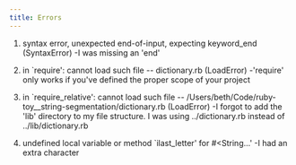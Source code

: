 ```yaml
---
title: Errors
---
```



1. syntax error, unexpected end-of-input, expecting keyword_end (SyntaxError)
 -I was missing an 'end'

2. in `require': cannot load such file -- dictionary.rb (LoadError)
 -'require' only works if you've defined the proper scope of your project

3. in `require_relative': cannot load such file -- /Users/beth/Code/ruby-toy__string-segmentation/dictionary.rb (LoadError)
 -I forgot to add the 'lib' directory to my file structure. I was using ../dictionary.rb instead of ../lib/dictionary.rb

4. undefined local variable or method `ilast_letter' for #<String...'
 -I had an extra character

